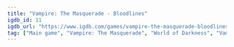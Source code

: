 ```yaml
---
title: "Vampire: The Masquerade - Bloodlines"
igdb_id: 11
igdb_url: "https://www.igdb.com/games/vampire-the-masquerade-bloodlines"
tag: ["Main game", "Vampire: The Masquerade", "World of Darkness", "Vampire the Masquerade", "Electronic Arts", "Activision", "Troika Games", "Role-playing (RPG)", "Single player", "First person", "Third person", "Action", "Fantasy", "Horror", "Thriller", "Open world"]
---
```

